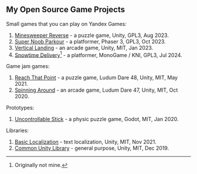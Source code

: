 ## My Open Source Game Projects
Small games that you can play on Yandex Games:
1. [Minesweeper Reverse](https://github.com/m039/MinesweeperReverse) - a puzzle game, Unity, GPL3, Aug 2023.
2. [Super Noob Parkour](https://github.com/m039/NoobParkour) - a platformer, Phaser 3, GPL3, Oct 2023.
3. [Vertical Landing](https://github.com/m039/VerticalLanding) - an arcade game, Unity, MIT, Jan 2023.
4. [Snowtime Delivery](https://github.com/m039/SnowtimeDelivery)[^notmine] - a platformer, MonoGame / KNI, GPL3, Jul 2024.

Game jam games:
1. [Reach That Point](https://github.com/m039/LudumDare48) - a puzzle game, Ludum Dare 48, Unity, MIT, May 2021.
2. [Spinning Around](https://github.com/m039/LudumDare47) - an arcade game, Ludum Dare 47, Unity, MIT, Oct 2020.

Prototypes:
1. [Uncontrollable Stick](https://github.com/m039/UncontrollableStick) - a physic puzzle game, Godot, MIT, Jan 2020.

Libraries:
1. [Basic Localization](https://github.com/m039/BasicLocalization) - text localization, Unity, MIT, Nov 2021.
2. [Common Unity Library](https://github.com/m039/CommonUnityLibrary) - general purpose, Unity, MIT, Dec 2019.

[^notmine]: Originally not mine.

<!--
**m039/m039** is a ✨ _special_ ✨ repository because its `README.md` (this file) appears on your GitHub profile.

Here are some ideas to get you started:

- 🔭 I’m currently working on ...
- 🌱 I’m currently learning ...
- 👯 I’m looking to collaborate on ...
- 🤔 I’m looking for help with ...
- 💬 Ask me about ...
- 📫 How to reach me: ...
- 😄 Pronouns: ...
- ⚡ Fun fact: ...
-->

